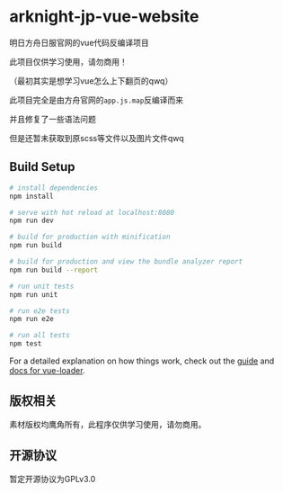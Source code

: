 # arknight-jp-vue-website

明日方舟日服官网的vue代码反编译项目

此项目仅供学习使用，请勿商用！

（最初其实是想学习vue怎么上下翻页的qwq）

此项目完全是由方舟官网的`app.js.map`反编译而来

并且修复了一些语法问题

但是还暂未获取到原scss等文件以及图片文件qwq

## Build Setup

``` bash
# install dependencies
npm install

# serve with hot reload at localhost:8080
npm run dev

# build for production with minification
npm run build

# build for production and view the bundle analyzer report
npm run build --report

# run unit tests
npm run unit

# run e2e tests
npm run e2e

# run all tests
npm test
```

For a detailed explanation on how things work, check out the [guide](http://vuejs-templates.github.io/webpack/) and [docs for vue-loader](http://vuejs.github.io/vue-loader).


## 版权相关
素材版权均鹰角所有，此程序仅供学习使用，请勿商用。

## 开源协议

暂定开源协议为GPLv3.0
